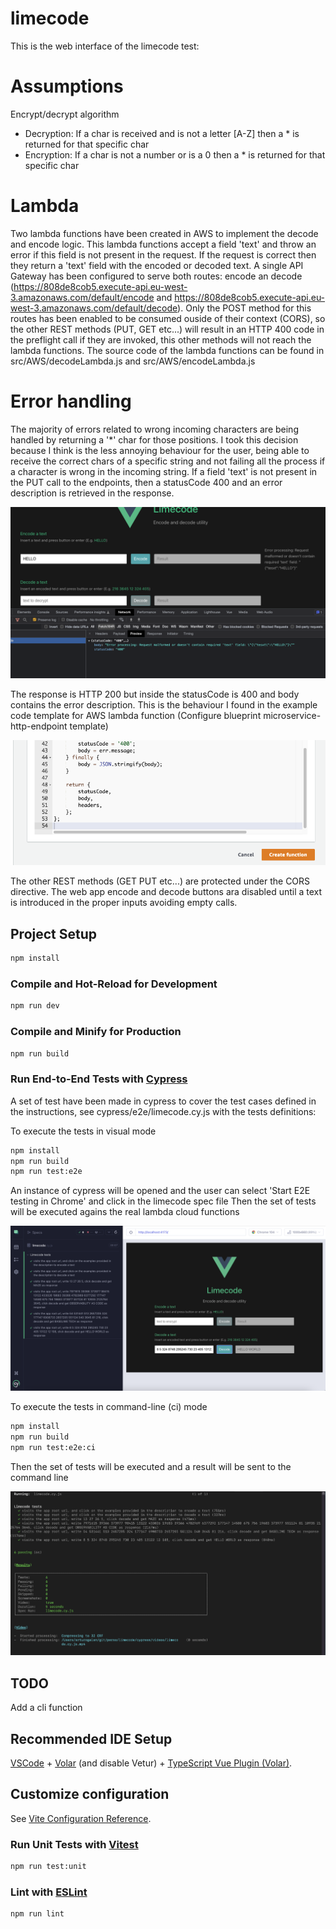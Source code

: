 # limecode
This is the web interface of the limecode test:

# Assumptions

Encrypt/decrypt algorithm
* Decryption: If a char is received and is not a letter [A-Z] then a * is returned for that specific char
* Encryption: If a char is not a number or is a 0 then a * is returned for that specific char


# Lambda

Two lambda functions have been created in AWS to implement the decode and encode logic. This lambda functions accept a field 'text' and throw an error if this field is not present in the request. If the request is correct then they return a 'text' field with the encoded or decoded text.
A single API Gateway has been configured to serve both routes: encode an decode (https://808de8cob5.execute-api.eu-west-3.amazonaws.com/default/encode and https://808de8cob5.execute-api.eu-west-3.amazonaws.com/default/decode).
Only the POST method for this routes has been enabled to be consumed ouside of their context (CORS), so the other REST methods (PUT, GET etc...) will result in an HTTP 400 code in the preflight call if they are invoked, this other methods will not reach the lambda functions.
The source code of the lambda functions can be found in src/AWS/decodeLambda.js and src/AWS/encodeLambda.js

# Error handling

The majority of errors related to wrong incoming characters are being handled by returning a '*' char for those positions. I took this decision because I think is the less annoying behaviour for the user, being able to receive the correct chars of a specific string and not failing all the process if a character is wrong in the incoming string.
If a field 'text' is not present in the PUT call to the endpoints, then a statusCode 400 and an error description is retrieved in the response.

![visual error handling](/screenshots/errorHandling.png)

The response is HTTP 200 but inside the statusCode is 400 and body contains the error description. This is the behaviour I found in the example code template for AWS lambda function (Configure blueprint microservice-http-endpoint template)

![AWS example lambda error handling](/screenshots/errorHandling2.png)


The other REST methods (GET PUT etc...) are protected under the CORS directive.
The web app encode and decode buttons ara disabled until a text is introduced in the proper inputs avoiding empty calls.

## Project Setup

```sh
npm install
```

### Compile and Hot-Reload for Development

```sh
npm run dev
```

### Compile and Minify for Production

```sh
npm run build
```

### Run End-to-End Tests with [Cypress](https://www.cypress.io/)

A set of test have been made in cypress to cover the test cases defined in the instructions, see cypress/e2e/limecode.cy.js with the tests definitions:

To execute the tests in visual mode
```sh
npm install
npm run build
npm run test:e2e
```
An instance of cypress will be opened and the user can select 'Start E2E testing in Chrome' and click in the limecode spec file
Then the set of tests will be executed agains the real lambda cloud functions

![e2e visual execution](/screenshots/e2etests.png)

To execute the tests in command-line (ci) mode
```sh
npm install
npm run build
npm run test:e2e:ci
```

Then the set of tests will be executed and a result will be sent to the command line

![e2e ci execution](/screenshots/e2etests_ci.png)


## TODO
Add a cli function




## Recommended IDE Setup

[VSCode](https://code.visualstudio.com/) + [Volar](https://marketplace.visualstudio.com/items?itemName=Vue.volar) (and disable Vetur) + [TypeScript Vue Plugin (Volar)](https://marketplace.visualstudio.com/items?itemName=Vue.vscode-typescript-vue-plugin).

## Customize configuration

See [Vite Configuration Reference](https://vitejs.dev/config/).



### Run Unit Tests with [Vitest](https://vitest.dev/)

```sh
npm run test:unit
```


### Lint with [ESLint](https://eslint.org/)

```sh
npm run lint
```
